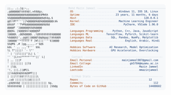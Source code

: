 <picture>
  <source srcset="https://raw.githubusercontent.com/mmazinjameel/mmazinjameel/main/dark_mode.svg?v=1760163223" media="(prefers-color-scheme: dark)">
  <img src="https://raw.githubusercontent.com/mmazinjameel/mmazinjameel/main/light_mode.svg?v=1760163223">
</picture>
